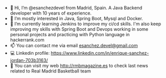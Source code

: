 - 👋 Hi, I’m @esanchezdevel from Madrid, Spain. A Java Backend developer with 10 years of experience.
- 👀 I’m mostly interested in Java, Spring Boot, Mysql and Docker.
- 🌱 I’m currently learning Jenkins to improve my ci/cd skills. I'm also keep improving my skills with Spring Boot and Devops working in some personal projects and practicing with Python language in hackerrank.com
- 📫 You can contact me via email esanchez.devel@gmail.com
- :computer: Linkedin profile: https://www.linkedin.com/in/enrique-sanchez-jordan-703b3163/
- 🏀 You can visit my web http://rmbmagazine.es to check last news related to Real Madrid Basketball team

<!---
esanchezdevel/esanchezdevel is a ✨ special ✨ repository because its `README.md` (this file) appears on your GitHub profile.
You can click the Preview link to take a look at your changes.
--->

